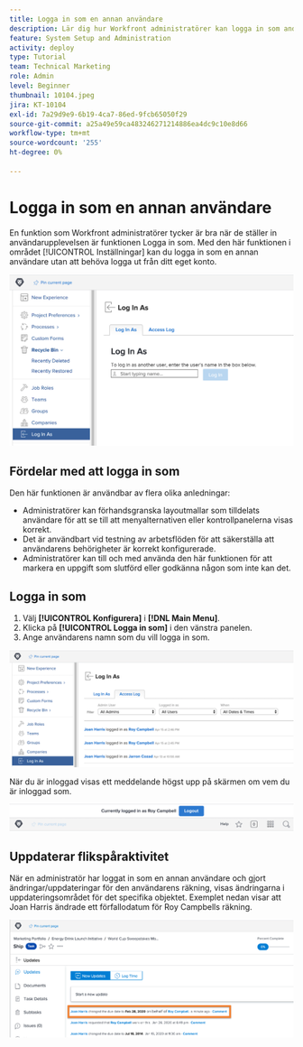 ```yaml
---
title: Logga in som en annan användare
description: Lär dig hur Workfront administratörer kan logga in som andra användare för att testa systeminställningar, layoutmallar, rapporter osv.
feature: System Setup and Administration
activity: deploy
type: Tutorial
team: Technical Marketing
role: Admin
level: Beginner
thumbnail: 10104.jpeg
jira: KT-10104
exl-id: 7a29d9e9-6b19-4ca7-86ed-9fcb65050f29
source-git-commit: a25a49e59ca483246271214886ea4dc9c10e8d66
workflow-type: tm+mt
source-wordcount: '255'
ht-degree: 0%

---
```


# Logga in som en annan användare

En funktion som Workfront administratörer tycker är bra när de ställer in användarupplevelsen är funktionen Logga in som. Med den här funktionen i området [!UICONTROL Inställningar] kan du logga in som en annan användare utan att behöva logga ut från ditt eget konto.

![[!UICONTROL Logga in som]-sida i [!UICONTROL inställningsområdet]](assets/admin-fund-log-in-as-1.png)

## Fördelar med att logga in som

Den här funktionen är användbar av flera olika anledningar:

* Administratörer kan förhandsgranska layoutmallar som tilldelats användare för att se till att menyalternativen eller kontrollpanelerna visas korrekt.
* Det är användbart vid testning av arbetsflöden för att säkerställa att användarens behörigheter är korrekt konfigurerade.
* Administratörer kan till och med använda den här funktionen för att markera en uppgift som slutförd eller godkänna någon som inte kan det.

## Logga in som

1. Välj **[!UICONTROL Konfigurera]** i **[!DNL Main Menu]**.
1. Klicka på **[!UICONTROL Logga in som]** i den vänstra panelen.
1. Ange användarens namn som du vill logga in som.

![[!UICONTROL Fliken Åtkomstlogg] på sidan [!UICONTROL Logga in som]](assets/admin-fund-log-in-as-3.png)

När du är inloggad visas ett meddelande högst upp på skärmen om vem du är inloggad som.

![[!UICONTROL Inloggad som &#x200B;]-meddelande högst upp i [!DNL Workfront]-fönstret](assets/admin-fund-log-in-as-2.png)

## Uppdaterar flikspåraktivitet

När en administratör har loggat in som en annan användare och gjort ändringar/uppdateringar för den användarens räkning, visas ändringarna i uppdateringsområdet för det specifika objektet. Exemplet nedan visar att Joan Harris ändrade ett förfallodatum för Roy Campbells räkning.

![[!UICONTROL Uppdateringar] avsnitt](assets/admin-fund-log-in-as-4.png)
